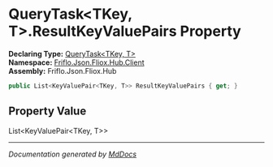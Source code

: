 ﻿<!--  
  <auto-generated>   
    The contents of this file were generated by a tool.  
    Changes to this file may be list if the file is regenerated  
  </auto-generated>   
-->

# QueryTask\<TKey, T\>.ResultKeyValuePairs Property

**Declaring Type:** [QueryTask\<TKey, T\>](../index.md)  
**Namespace:** [Friflo.Json.Fliox.Hub.Client](../../index.md)  
**Assembly:** Friflo.Json.Fliox.Hub

```csharp
public List<KeyValuePair<TKey, T>> ResultKeyValuePairs { get; }
```

## Property Value

List\<KeyValuePair\<TKey, T\>\>

___

*Documentation generated by [MdDocs](https://github.com/ap0llo/mddocs)*
